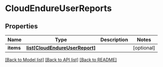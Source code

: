 # CloudEndureUserReports

## Properties
Name | Type | Description | Notes
------------ | ------------- | ------------- | -------------
**items** | [**list[CloudEndureUserReport]**](CloudEndureUserReport.md) |  | [optional]

[[Back to Model list]](API_README.md#documentation-for-models) [[Back to API list]](API_README.md#documentation-for-api-endpoints) [[Back to README]](API_README.md)

